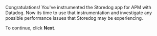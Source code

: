 Congratulations! You've instrumented the Storedog app for APM with Datadog. Now its time to use that instrumentation and investigate any possible performance issues that Storedog may be experiencing.

To continue, click **Next**.